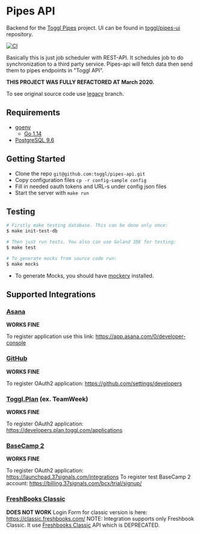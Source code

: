 # Pipes API

Backend for the [Toggl Pipes](https://support.toggl.com/en/collections/1148668-import-export#integrations-via-toggl-pipes) project. 
UI can be found in [toggl/pipes-ui](https://github.com/toggl/pipes-ui) repository.

[![CI](https://github.com/toggl/pipes-api/workflows/CI/badge.svg)](https://github.com/toggl/pipes-api/actions?query=workflow%3ACI)

Basically this is just job scheduler with REST-API. 
It schedules job to do synchronization to a third party service.
Pipes-api will fetch data then send them to pipes endpoints in "Toggl API".

**THIS PROJECT WAS FULLY REFACTORED AT March 2020.**

To see original source code use [legacy](https://github.com/toggl/pipes-api/tree/legacy) branch.

## Requirements

* [goenv](https://github.com/syndbg/goenv)
    * [Go 1.14](http://golang.org/)
* [PostgreSQL 9.6](http://www.postgresql.org/)

## Getting Started

* Clone the repo `git@github.com:toggl/pipes-api.git`
* Copy configuration files `cp -r config-sample config`
* Fill in needed oauth tokens and URL-s under config json files
* Start the server with `make run`

## Testing

```bash
# Firstly make testing database. This can be done only once:
$ make init-test-db

# Then just run tests. You also can use Goland IDE for testing:
$ make test

# To generate mocks from source code run:
$ make mocks
```

* To generate Mocks, you should have [mockery](https://github.com/syndbg/goenv) installed.

## Supported Integrations

### [Asana](https://asana.com)

**WORKS FINE**

To register application use this link: https://app.asana.com/0/developer-console

### [GitHub](https://github.com)

**WORKS FINE**

To register OAuth2 application: https://github.com/settings/developers

### [Toggl.Plan](https://plan.toggl.com) (ex. TeamWeek)

**WORKS FINE**

To register OAuth2 application: https://developers.plan.toggl.com/applications

### [BaseCamp 2](https://basecamp.com/2)

**WORKS FINE**

To register OAuth2 application: https://launchpad.37signals.com/integrations
To register test BaseCamp 2 account: https://billing.37signals.com/bcx/trial/signup/

### [FreshBooks Classic](https://classic.freshbooks.com/)

**DOES NOT WORK**
Login Form for classic version is here: https://classic.freshbooks.com/
NOTE: Integration supports only Freshbook Classic. It use [Freshbooks Classic](https://www.freshbooks.com/classic-api) API which is DEPRECATED.
